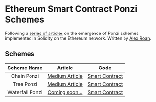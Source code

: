 # Ethereum Smart Contract Ponzi Schemes

Following a [series of articles](https://medium.com/ethereum-ponzi-schemes) on the emergence of Ponzi schemes implemented in Solidity on the Ethereum network. Written by [Alex Roan](https://alexroan.co.uk).

## Schemes

Scheme Name | Article | Code
:---: | :---: | :---:
Chain Ponzi | [Medium Article](https://medium.com/@alexroan/ethereum-smart-contract-ponzi-schemes-9e43015b56f8) | [Smart Contract](https://github.com/alexroan/EthereumPonzi/blob/master/contracts/Doubler.sol)
Tree Ponzi | [Medium Article](https://medium.com/ethereum-ponzi-schemes/ethereum-smart-contract-ponzi-schemes-part-2-2162fcd7ddc) | [Smart Contract](https://github.com/alexroan/EthereumPonzi/blob/master/contracts/Tree.sol)
Waterfall Ponzi | [Coming soon...](#) | [Smart Contract](https://github.com/alexroan/EthereumPonzi/blob/master/contracts/Waterfall.sol)